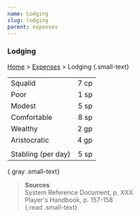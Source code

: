 ```yaml
---
name: Lodging
slug: lodging
parent: expenses
---
```

### Lodging
[Home](dm-operations-center) > [Expenses](expenses-menu) > Lodging {.small-text}

|||
| :----------- | ---: |
| Squalid      | 7 cp |
| Poor         | 1 sp |
| Modest       | 5 sp |
| Comfortable  | 8 sp |
| Wealthy      | 2 gp |
| Aristocratic | 4 gp |
| ||
| Stabling (per day) | 5 sp |
{.gray .small-text}

> **Sources** <br/>
> System Reference Document, p. XXX<br/>
> Player's Handbook, p. 157-158<br/>
{.read .small-text}